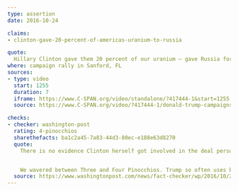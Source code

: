 ```yaml
---
type: assertion
date: 2016-10-24

claims:
- clinton-gave-20-percent-of-americas-uranium-to-russia

quote:
  Hillary Clinton gave them 20 percent of our uranium — gave Russia for a big payment.
where: campaign rally in Sanford, FL
sources:
- type: video
  start: 1255
  duration: 7
  iframe: https://www.C-SPAN.org/video/standalone/?417444-1&start=1255
  source: https://www.C-SPAN.org/video/?417444-1/donald-trump-campaigns-sanford-florida&start=1255

checks:
- checker: washington-post
  rating: 4-pinocchios
  sharethefacts: ba1c2a45-7a83-44d3-80ec-e188e63d8270
  quote:
    There is no evidence Clinton herself got involved in the deal personally, and it is highly questionable that this deal even rose to the level of the secretary of state. Theoretically, as Schweizer says, Clinton could have intervened. But even then, it ultimately would have been Obama’s decision whether to suspend or block the deal.


    We wavered between Three and Four Pinocchios. Trump so often uses broad-brushed language that pushes him into Four Pinocchio territory, and this is yet another one of those cases. He specifically names Hillary Clinton as the active agent in the Uranium One deal, saying she “gave them” or “handed over” uranium to the Russians, but that is not the case. Then, he further claimed the sale went forward in exchange “for a big payment.” There’s no evidence for that claim either.
  source: https://www.washingtonpost.com/news/fact-checker/wp/2016/10/26/the-facts-behind-trumps-repeated-claim-about-hillary-clintons-role-in-the-russian-uranium-deal/
---
```

